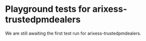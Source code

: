 # Playground tests for arixess-trustedpmdealers
We are still awaiting the first test run for arixess-trustedpmdealers.
